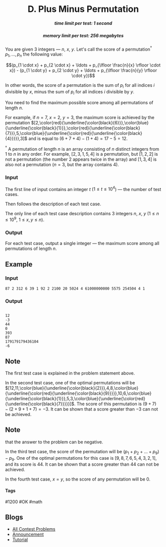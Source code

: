 <h1 style='text-align: center;'> D. Plus Minus Permutation</h1>

<h5 style='text-align: center;'>time limit per test: 1 second</h5>
<h5 style='text-align: center;'>memory limit per test: 256 megabytes</h5>

You are given $3$ integers — $n$, $x$, $y$. Let's call the score of a permutation$^\dagger$ $p_1, \ldots, p_n$ the following value:

$$(p_{1 \cdot x} + p_{2 \cdot x} + \ldots + p_{\lfloor \frac{n}{x} \rfloor \cdot x}) - (p_{1 \cdot y} + p_{2 \cdot y} + \ldots + p_{\lfloor \frac{n}{y} \rfloor \cdot y})$$

In other words, the score of a permutation is the sum of $p_i$ for all indices $i$ divisible by $x$, minus the sum of $p_i$ for all indices $i$ divisible by $y$.

You need to find the maximum possible score among all permutations of length $n$.

For example, if $n = 7$, $x = 2$, $y = 3$, the maximum score is achieved by the permutation $[2,\color{red}{\underline{\color{black}{6}}},\color{blue}{\underline{\color{black}{1}}},\color{red}{\underline{\color{black}{7}}},5,\color{blue}{\underline{\color{red}{\underline{\color{black}{4}}}}},3]$ and is equal to $(6 + 7 + 4) - (1 + 4) = 17 - 5 = 12$.

$^\dagger$ A permutation of length $n$ is an array consisting of $n$ distinct integers from $1$ to $n$ in any order. For example, $[2,3,1,5,4]$ is a permutation, but $[1,2,2]$ is not a permutation (the number $2$ appears twice in the array) and $[1,3,4]$ is also not a permutation ($n=3$, but the array contains $4$).

### Input

The first line of input contains an integer $t$ ($1 \le t \le 10^4$) — the number of test cases.

Then follows the description of each test case.

The only line of each test case description contains $3$ integers $n$, $x$, $y$ ($1 \le n \le 10^9$, $1 \le x, y \le n$).

### Output

For each test case, output a single integer — the maximum score among all permutations of length $n$.

## Example

### Input


```text
87 2 312 6 39 1 92 2 2100 20 5024 4 61000000000 5575 254504 4 1
```
### Output

```text

12
-3
44
0
393
87
179179179436104
-6

```
## Note

The first test case is explained in the problem statement above.

In the second test case, one of the optimal permutations will be $[12,11,\color{blue}{\underline{\color{black}{2}}},4,8,\color{blue}{\underline{\color{red}{\underline{\color{black}{9}}}}},10,6,\color{blue}{\underline{\color{black}{1}}},5,3,\color{blue}{\underline{\color{red}{\underline{\color{black}{7}}}}}]$. The score of this permutation is $(9 + 7) - (2 + 9 + 1 + 7) = -3$. It can be shown that a score greater than $-3$ can not be achieved. 
## Note

 that the answer to the problem can be negative.

In the third test case, the score of the permutation will be $(p_1 + p_2 + \ldots + p_9) - p_9$. One of the optimal permutations for this case is $[9, 8, 7, 6, 5, 4, 3, 2, 1]$, and its score is $44$. It can be shown that a score greater than $44$ can not be achieved.

In the fourth test case, $x = y$, so the score of any permutation will be $0$.



#### Tags 

#1200 #OK #math 

## Blogs
- [All Contest Problems](../Codeforces_Round_895_(Div._3).md)
- [Announcement](../blogs/Announcement.md)
- [Tutorial](../blogs/Tutorial.md)
